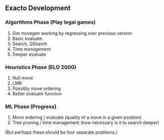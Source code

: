 ## Exacto Development

### Algorithms Phase (Play legal games)

1. Get movegen working by regressing over previous version
2. Basic evaluate
3. Search, QSearch
4. Time management
5. Deeper evaluate

### Heuristics Phase (ELO 2000)

1. Null move
2. LMR
3. Possibly move ordering
4. Better evaluate function

### ML Phase (Progress)

1. Move ordering / evaluate (quality of a move in a given position)
2. Tree pruning / time management (how necessary is it to search deeper)

(But perhaps these should be four separate problems.)
